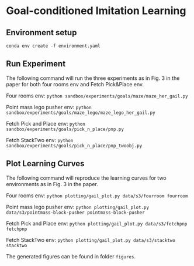 # Goal-conditioned Imitation Learning

## Environment setup
`conda env create -f environment.yaml`

## Run Experiment

The following command will run the three experiments as in Fig. 3 in the paper for both four rooms env and Fetch Pick&Place env.

Four rooms env: `python sandbox/experiments/goals/maze/maze_her_gail.py`

Point mass lego pusher env: `python sandbox/experiments/goals/maze_lego/maze_lego_her_gail.py`

Fetch Pick and Place env: `python sandbox/experiments/goals/pick_n_place/pnp.py`

Fetch StackTwo env: `python sandbox/experiments/goals/pick_n_place/pnp_twoobj.py`



## Plot Learning Curves

The following command will reproduce the learning curves for two environments as in Fig. 3 in the paper.

Four rooms env: `python plotting/gail_plot.py data/s3/fourroom fourroom`

Point mass lego pusher env: `python plotting/gail_plot.py data/s3/pointmass-block-pusher pointmass-block-pusher`

Fetch Pick and Place env: `python plotting/gail_plot.py data/s3/fetchpnp fetchpnp`

Fetch StackTwo env: `python plotting/gail_plot.py data/s3/stacktwo stacktwo`

The generated figures can be found in folder `figures`.
